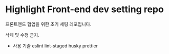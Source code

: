 # Highlight Front-end dev setting repo

프론트엔드 협업을 위한 초기 세팅 레포입니다.

삭제 및 수정 금지.

* 사용 기술
eslint
lint-staged
husky
prettier
